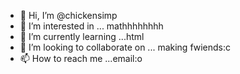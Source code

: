 - 👋 Hi, I’m @chickensimp
- 👀 I’m interested in ... mathhhhhhhh
- 🌱 I’m currently learning ...html
- 💞️ I’m looking to collaborate on ... making fwiends:c
- 📫 How to reach me ...email:o

<!---
chickensimp/chickensimp is a ✨ special ✨ repository because its `README.md` (this file) appears on your GitHub profile.
You can click the Preview link to take a look at your changes.
--->
